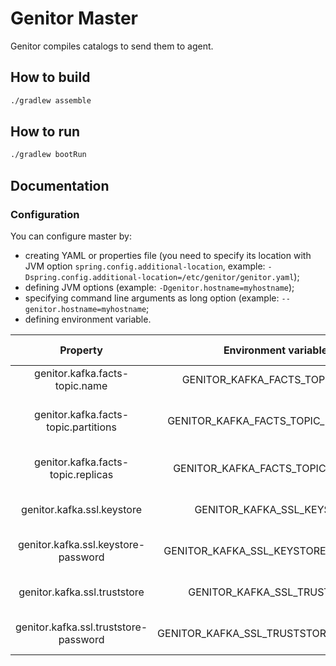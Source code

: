 # Genitor Master
Genitor compiles catalogs to send them to agent.

## How to build
```bash
./gradlew assemble
```

## How to run
```bash
./gradlew bootRun
```

## Documentation
### Configuration
You can configure master by:
- creating YAML or properties file (you need to specify its location with JVM option `spring.config.additional-location`, example: `-Dspring.config.additional-location=/etc/genitor/genitor.yaml`);
- defining JVM options (example: `-Dgenitor.hostname=myhostname`);
- specifying command line arguments as long option (example: `--genitor.hostname=myhostname`;
- defining environment variable.

|                Property               |          Environment variable         |             Description             | Default value |
|:-------------------------------------:|:-------------------------------------:|:-----------------------------------:|:-------------:|
|     genitor.kafka.facts-topic.name    |     GENITOR_KAFKA_FACTS_TOPIC_NAME    |         Name of facts topic         |     facts     |
|  genitor.kafka.facts-topic.partitions |  GENITOR_KAFKA_FACTS_TOPIC_PARTITIONS | Number of partitions of facts topic |       1       |
|   genitor.kafka.facts-topic.replicas  |   GENITOR_KAFKA_FACTS_TOPIC_REPLICAS  |  Number of replicas of facts topic  |       1       |
|       genitor.kafka.ssl.keystore      |       GENITOR_KAFKA_SSL_KEYSTORE      |        Path to Kafka keystore       |       -       |
|  genitor.kafka.ssl.keystore-password  |  GENITOR_KAFKA_SSL_KEYSTORE_PASSWORD  |      Password of Kafka keystore     |       -       |
|      genitor.kafka.ssl.truststore     |      GENITOR_KAFKA_SSL_TRUSTSTORE     |       Path to Kafka truststore      |       -       |
| genitor.kafka.ssl.truststore-password | GENITOR_KAFKA_SSL_TRUSTSTORE_PASSWORD |     Password of Kafka truststore    |       -       |
